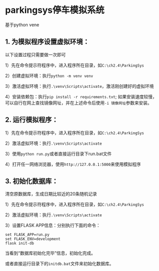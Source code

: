 # parkingsys停车模拟系统
基于python vene
## 1. 为模拟程序设置虚拟环境：
以下设置过程只需要做一次即可

1）先在命令提示符程序中，进入程序所在目录，如`C:\ch2.4\ParkingSys`

2）创建虚拟环境：执行`python -m venv venv`

3）激活虚拟环境：执行`.\venv\Scripts\activate`，激活刚创建好的虚拟环境

4）安装依赖包：执行`pip install -r requirements.txt`; 如果安装速度较慢，可以自行在网上查找镜像网址，并在上述命令后使用`-i 镜像网址`参数来安装。

## 2. 运行模拟程序：
1）先在命令提示符程序中，进入程序所在目录，如`C:\ch2.4\ParkingSys`

2）激活虚拟环境：执行`.\venv\Scripts\activate`

3）使用`python run.py`或者直接运行目录下run.bat文件

4）打开任一网络浏览器，使用`http://127.0.0.1:5000`来使用模拟程序

## 3. 初始化数据库：
清空原数据库，生成日期比较近的20条随机记录

1）先在命令提示符程序中，进入程序所在目录，如`C:\ch2.4\ParkingSys`

2）激活虚拟环境：执行`.\venv\Scripts\activate`

3）设置FLASK APP信息：分别执行下面的命令：
```
set FLASK_APP=run.py
set FLASK_ENV=development
flask init-db
```
当看到“数据库初始化完毕”信息，初始化完成。

或者直接运行目录下的`initdb.bat`文件来初始化数据库。
